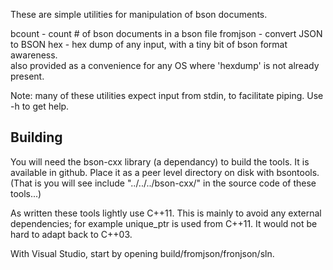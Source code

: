These are simple utilities for manipulation of bson documents.

bcount   - count # of bson documents in a bson file
fromjson - convert JSON to BSON
hex      - hex dump of any input, with a tiny bit of bson format awareness.  
           also provided as a convenience for any OS where 'hexdump' is not already present.

Note: many of these utilities expect input from stdin, to facilitate piping.  Use -h to 
      get help.

## Building

You will need the bson-cxx library (a dependancy) to build the tools.  It is available in github. 
Place it as a peer level directory on disk with bsontools.  (That is you will see 
include "../../../bson-cxx/" in the source code of these tools...)

As written these tools lightly use C++11.  This is mainly to avoid any external dependencies; for 
example unique_ptr is used from C++11.  It would not be hard to adapt back to C++03.

With Visual Studio, start by opening build/fromjson/fronjson/sln.

